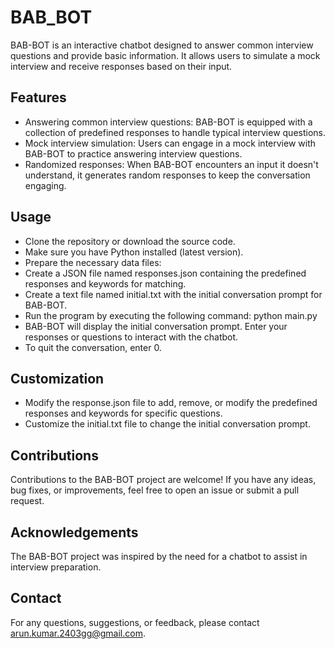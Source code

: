 # BAB_BOT
BAB-BOT is an interactive chatbot designed to answer common interview questions and provide basic information. It allows users to simulate a mock interview and receive responses based on their input.

## Features
- Answering common interview questions: BAB-BOT is equipped with a collection of predefined responses to handle typical interview questions.
- Mock interview simulation: Users can engage in a mock interview with BAB-BOT to practice answering interview questions.
- Randomized responses: When BAB-BOT encounters an input it doesn't understand, it generates random responses to keep the conversation engaging.

## Usage
- Clone the repository or download the source code.
- Make sure you have Python installed (latest version).
- Prepare the necessary data files:
- Create a JSON file named responses.json containing the predefined responses and keywords for matching.
- Create a text file named initial.txt with the initial conversation prompt for BAB-BOT.
- Run the program by executing the following command: python main.py
- BAB-BOT will display the initial conversation prompt. Enter your responses or questions to interact with the chatbot.
- To quit the conversation, enter 0.

## Customization
- Modify the response.json file to add, remove, or modify the predefined responses and keywords for specific questions.
- Customize the initial.txt file to change the initial conversation prompt.

## Contributions
Contributions to the BAB-BOT project are welcome! If you have any ideas, bug fixes, or improvements, feel free to open an issue or submit a pull request.

## Acknowledgements
The BAB-BOT project was inspired by the need for a chatbot to assist in interview preparation.

## Contact
For any questions, suggestions, or feedback, please contact arun.kumar.2403gg@gmail.com.
